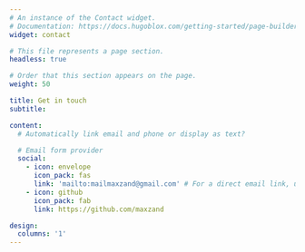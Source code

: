 ```yaml
---
# An instance of the Contact widget.
# Documentation: https://docs.hugoblox.com/getting-started/page-builder/
widget: contact

# This file represents a page section.
headless: true

# Order that this section appears on the page.
weight: 50

title: Get in touch
subtitle:

content:
  # Automatically link email and phone or display as text?

  # Email form provider
  social:
    - icon: envelope
      icon_pack: fas
      link: 'mailto:mailmaxzand@gmail.com' # For a direct email link, use "mailto:test@example.org".
    - icon: github
      icon_pack: fab
      link: https://github.com/maxzand

design:
  columns: '1'
---
```

